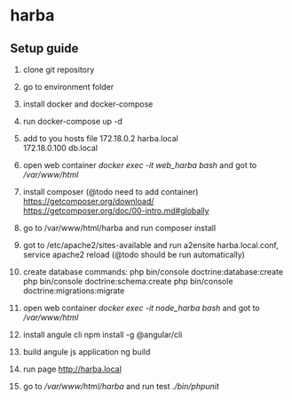 # harba

## Setup guide
1. clone git repository
2. go to environment folder
3. install docker and docker-compose
4. run docker-compose up -d
5. add to you hosts file 
    172.18.0.2 harba.local  
    172.18.0.100 db.local
6. open web container *docker exec -it web_harba bash* and got to */var/www/html*
7. install composer (@todo need to add container)  
    https://getcomposer.org/download/  
    https://getcomposer.org/doc/00-intro.md#globally  
8. go to /var/www/html/harba and run composer install
9. got to /etc/apache2/sites-available and run a2ensite harba.local.conf, service apache2 reload (@todo should be run automatically)

10. create database commands:
php bin/console doctrine:database:create
php bin/console doctrine:schema:create
php bin/console doctrine:migrations:migrate

11. open web container *docker exec -it node_harba bash* and got to */var/www/html*

12. install angule cli npm install -g @angular/cli

13. build angule js application ng build

14. run page http://harba.local

15. go to */var/www/html/harba* and run test *./bin/phpunit*

